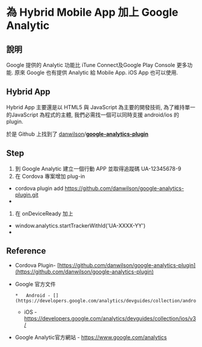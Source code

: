 # 為 Hybrid Mobile App 加上 Google Analytic

## 說明

Google 提供的 Analytic 功能比 iTune Connect及Google Play Console 更多功能. 原來 Google 也有提供 Analytic 給 Mobile App. iOS App 也可以使用. 

## Hybrid App

Hybrid App 主要還是以 HTML5 與 JavaScript 為主要的開發技術, 為了維持單一的JavaScript 為程式的主體, 我們必需找一個可以同時支援 android/ios 的 plugin.

於是 Github 上找到了  [danwilson](https://github.com/danwilson)/**[google-analytics-plugin](https://github.com/danwilson/google-analytics-plugin)**

## Step

1.  到 Google Analytic 建立一個行動 APP 並取得追蹤碼 UA-12345678-9
2.  在 Cordova 專案增加 plug-in

*   cordova plugin add [](https://github.com/danwilson/google-analytics-plugin.git)https://github.com/danwilson/google-analytics-plugin.git
*

1.  在  onDeviceReady 加上

*   window.analytics.startTrackerWithId('UA-XXXX-YY')
*

## Reference

*   Cordova Plugin- [](https://github.com/danwilson/google-analytics-plugin)[https://github.com/danwilson/google-analytics-plugin](https://github.com/danwilson/google-analytics-plugin)
*   Google 官方文件

        *   Android - [](https://developers.google.com/analytics/devguides/collection/android/v4/)https://developers.google.com/analytics/devguides/collection/android/v4/
    *   iOS - [](https://developers.google.com/analytics/devguides/collection/ios/v3/)https://developers.google.com/analytics/devguides/collection/ios/v3/

*   Google Analytic官方網站 - [](https://www.google.com/analytics)https://www.google.com/analytics